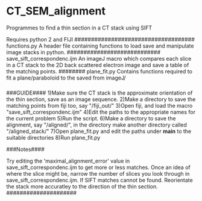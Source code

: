 # CT_SEM_alignment
Programmes to find a thin section in a CT stack using SIFT

Requires python 2 and FIJI
####################################
functions.py 
A header file containing functions to load save and manipulate image stacks in python.
############################
save_sift_correspondenc.ijm
An imageJ macro which compares each slice in a CT stack to the 2D back scattered electron image and save a table of the matching points.
########
plane_fit.py
Contains functions required to fit a plane/paraboloid to the saved from imageJ/
#####



###GUIDE####
1)Make sure the CT stack is the approximate orientation of the thin section, save as an image sequence.
2)Make a directory to save the matching points from fiji too, say "/fiji_out/"
3)Open fiji, and load the macro "save_sift_correspondenc.ijm"
4)Edit the paths to the appropriate names for the current problem
5)Run the script.
6)Make a directory to save the alignment, say "/aligned/", in the directory make another directory called "/aligned_stack/"
7)Open plane_fit.py and edit the paths under __main__ to the suitable directories
8)Run plane_fit.py


###Notes####

Try editing the 'maximal_alignment_error' value in save_sift_correspondenc.ijm to get more or less matches.
Once an idea of where the slice might be, narrow the number of slices you look through in save_sift_correspondenc.ijm.
If SIFT matches cannot be found. Reorientate the stack more accuratley to the direction of the thin section.
#####################
